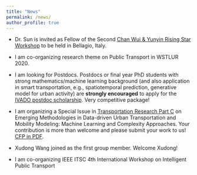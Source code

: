 ```yaml
---
title: "News"
permalink: /news/
author_profile: true
---
```


* Dr. Sun is invited as Fellow of the Second [Chan Wui & Yunyin Rising Star Workshop](https://commons.ualr.edu/chanrsworkshop/) to be held in Bellagio, Italy.

* I am co-organizing research theme on Public Transport in WSTLUR 2020.  

* I am looking for Postdocs. Postdocs or final year PhD students with strong mathematics/machine learning background (and also application in smart transportation, e.g., spatiotemporal prediction, generative model for urban activity) are __strongly encouraged__ to apply for the [IVADO postdoc scholarship](https://ivado.ca/en/ivado-scholarships/postdoctoral-scholarships/). Very competitive package!

* I am organizing a Special Issue in [Transportation Research Part C](https://www.journals.elsevier.com/transportation-research-part-c-emerging-technologies/call-for-papers/emerging-methods-for-data-driven-urban-transportation) on Emerging Methodologies in Data-driven Urban Transportation and Mobility Modeling: Machine Learning and Complexity Approaches. Your contribution is more than welcome and please submit your work to us! [CFP in PDF](https://lijunsun.github.io/files/TRC_CFP.pdf).

* Xudong Wang joined as the first group member. Welcome Xudong!

* I am co-organizing IEEE ITSC 4th International Workshop on Intelligent Public Transport